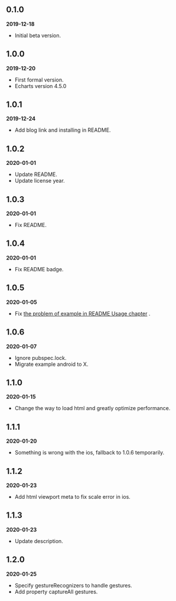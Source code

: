 ## 0.1.0

**2019-12-18**

- Initial beta version.

## 1.0.0

**2019-12-20**

- First formal version.
- Echarts version 4.5.0

## 1.0.1

**2019-12-24**

- Add blog link and installing in README.

## 1.0.2

**2020-01-01**

- Update README.
- Update license year.

## 1.0.3

**2020-01-01**

- Fix README.

## 1.0.4

**2020-01-01**

- Fix README badge.

## 1.0.5

**2020-01-05**

- Fix [the problem of example in README Usage chapter](https://github.com/entronad/flutter_echarts/issues/1) .

## 1.0.6

**2020-01-07**

- Ignore pubspec.lock.
- Migrate example android to X.

## 1.1.0

**2020-01-15**

- Change the way to load html and greatly optimize performance.

## 1.1.1

**2020-01-20**

- Something is wrong with the ios, fallback to 1.0.6 temporarily.

## 1.1.2

**2020-01-23**

- Add html viewport meta to fix scale error in ios.

## 1.1.3

**2020-01-23**

- Update description.

## 1.2.0

**2020-01-25**

- Specify gestureRecognizers to handle gestures.
- Add property captureAll gestures.
